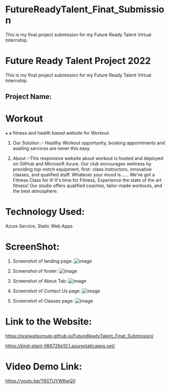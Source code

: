 # FutureReadyTalent_Finat_Submission
This is my final project submission for my Future Ready Talent Virtual Internship.
# Future Ready Talent Project 2022

This is my final project submission for my Future Ready Talent Virtual Internship.

## Project Name:

# Workout

  ⁕ a fitness and health based website for Workout.
  
  1. Our Solution :- Healthy Workout opportunity, booking appointments and availing services are never this easy.

  2. About :-This responsive website about workout is hosted and deployed on GitHub and Microsoft Azure. Our club encourages wellness by providing top-notch equipment, first- class instructors, innovative classes, and qualified staff. Whatever your mood is…… We’ve got a Fitness Class for it! It's time for Fitness, Experience the state of the art fitness! Our studio offers qualified coaches, tailor-made workouts, and the best atmosphere.


# Technology Used:

Azure Service, Static Web Apps

# ScreenShot:

  1. Screenshot of landing page:
  ![image](https://user-images.githubusercontent.com/80918392/175552365-d8fc54c1-c851-43c7-b03f-5548e51aa6cc.png)

  2. Screenshot of footer:
  ![image](https://user-images.githubusercontent.com/80918392/178948718-e21fd5dd-cb36-4920-b927-f4de824cc1d7.png)

  3. Screenshot of About Tab:
  ![image](https://user-images.githubusercontent.com/80918392/175552936-1ab01596-0f0e-499b-850d-3a4194143818.png)

  4. Screenshot of Contact Us page:
  ![image](https://user-images.githubusercontent.com/80918392/178949029-b8604562-428d-4f03-be7f-77c63a7f34c1.png)

  5. Screenshot of Classes page:
  ![image](https://user-images.githubusercontent.com/80918392/175559105-35e352df-82fe-41f4-877d-47c10dc86a63.png)

# Link to the Website: 

https://prajwalgurnule.github.io/FutureReadyTalent_Finat_Submission/

https://kind-plant-066726e10.1.azurestaticapps.net/

# Video Demo Link:
https://youtu.be/T6STUYWKwQ0

